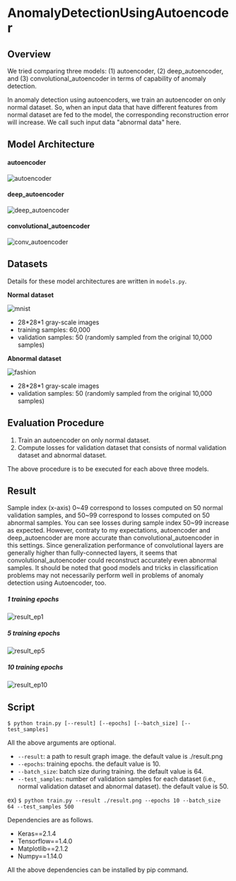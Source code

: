 # AnomalyDetectionUsingAutoencoder

## Overview

We tried comparing three models: (1) autoencoder, (2) deep_autoencoder,
and (3) convolutional_autoencoder in terms of capability of anomaly detection.

In anomaly detection using autoencoders, we train an autoencoder on only normal
dataset. So, when an input data that have different features from normal dataset are fed to
the model, the corresponding reconstruction error will increase. We call such input data "abnormal data" here.

## Model Architecture

#### autoencoder
![autoencoder](https://i.imgur.com/Ccx6TAG.png)  

#### deep_autoencoder
![deep_autoencoder](https://i.imgur.com/ladN1EJ.png)  

#### convolutional_autoencoder
![conv_autoencoder](https://i.imgur.com/AGlKpwU.png)  

## Datasets

Details for these model architectures are written in `models.py`.  

**Normal dataset**  

![mnist](https://i.imgur.com/ia2Cqxf.png)  

* 28\*28\*1 gray-scale images
* training samples: 60,000
* validation samples: 50 (randomly sampled from the original 10,000 samples)

**Abnormal dataset**  

![fashion](https://i.imgur.com/NhjuFnx.png)  

* 28\*28\*1 gray-scale images
* validation samples: 50 (randomly sampled from the original 10,000 samples)

## Evaluation Procedure

1. Train an autoencoder on only normal dataset.
2. Compute losses for validation dataset that consists of normal validation dataset and
abnormal dataset.

The above procedure is to be executed for each above three models.

## Result

Sample index (x-axis) 0\~49 correspond to losses computed on 50 normal
validation samples, and 50\~99 correspond to losses computed on 50 abnormal samples.
You can see losses during sample index 50\~99 increase as expected.
However, contraty to my expectations, autoencoder and deep_autoencoder are more accurate than convolutional_autoencoder in this settings.
Since generalization performance of convolutional layers are generally higher than fully-connected layers, it seems that convolutional_autoencoder could reconstruct
accurately even abnormal samples.
It should be noted that
good models and tricks in classification problems may not necessarily perform well
in problems of anomaly detection using Autoencoder, too.

##### 1 training epochs

![result\_ep1](https://i.imgur.com/lrW93M0.png)  

##### 5 training epochs

![result\_ep5](https://i.imgur.com/IY54UIU.png)  

##### 10 training epochs

![result\_ep10](https://i.imgur.com/Gb69PQd.png)  

## Script

`$ python train.py [--result] [--epochs] [--batch_size] [--test_samples]`  

All the above arguments are optional.  

* `--result`: a path to result graph image. the default value is ./result.png
* `--epochs`: training epochs. the default value is 10.
* `--batch_size`: batch size during training. the default value is 64.
* `--test_samples`: number of validation samples for each dataset (i.e., normal validation dataset and abnormal dataset). the default value is 50.

ex) `$ python train.py --result ./result.png --epochs 10 --batch_size 64 --test_samples 500`

Dependencies are as follows.  

* Keras==2.1.4
* Tensorflow==1.4.0
* Matplotlib==2.1.2
* Numpy==1.14.0

All the above dependencies can be installed by pip command.
